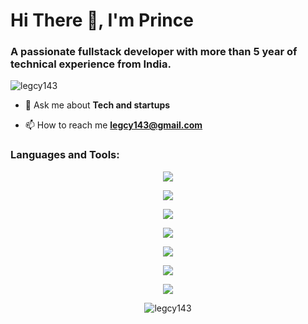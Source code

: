 <h1>Hi There 👋, I'm Prince</h1>
<h3>A passionate fullstack developer with more than 5 year of technical experience from India.</h3>

<p align="left"> <img src="https://komarev.com/ghpvc/?username=legcy143&label=Profile%20views&color=0e75b6&style=flat" alt="legcy143" /> </p>


- 💬 Ask me about **Tech and startups**

- 📫 How to reach me **legcy143@gmail.com**



<h3 align="left">Languages and Tools:</h3>
<p align="center">
    <img src="https://skillicons.dev/icons?i=c,cpp,cs,java,python,php,jquery,js,ts,go,rust,terraform,threejs">
</p>

<p align="center">
    <img src="https://skillicons.dev/icons?i=nodejs,express,graphql,flask,django,mysql,spring,nestjs,redis,mongodb,postgres">
</p>
<p align="center">
    <img src="https://skillicons.dev/icons?i=aws,azure,kubernetes,docker,nginx,grafana,jenkins,ansible">
</p>
<p align="center">
    <img src="https://skillicons.dev/icons?i=html,css,sass,tailwind,bootstrap,materialui,pug,react,regex,astro,jest">
</p>
<p align="center">
    <img src="https://skillicons.dev/icons?i=appwrite,wordpress,figma,firebase,androidstudio,codepen,stackoverflow">
</p>

<p align="center">
    <img src="https://skillicons.dev/icons?i=opencv,tensorflow,webpack,npm,pnpm,yarn,bun">
</p>
<p align="center">
    <img src="https://skillicons.dev/icons?i=vscode,vim,unity,linux,ubuntu,debian,postman,vercel,netlify,replit,notion,github">
</p>
 <p align="center"><img align="center" src="https://github-readme-streak-stats.herokuapp.com/?user=legcy143&" alt="legcy143" /></p> 
<!--  <p align="center"><img align="center" src="https://github-readme-streak-stats.herokuapp.com/?user=legcy143&" alt="legcy143" /></p>   -->
